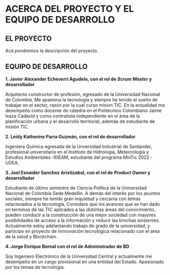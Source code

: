 # ACERCA DEL PROYECTO Y EL EQUIPO DE DESARROLLO

## EL PROYECTO

Acá pondremos la descripción del proyecto.


## EQUIPO DE DESARROLLO

**1. Javier Alexander Echeverri Agudelo, con el rol de *Scrum Master* y desarrollador**

Arquitecto constructor de profesión, egresado de la Universidad Nacional de Colombia. Me apasiona la tecnología 
y siempre he tenido el sueño de trabajar en el sector, razón por la cual curso mision TIC. En la actualidad me 
desempeño como docente de cátedra en el Politécnico Colombiano Jaime Isaza Cadavid y como contratista 
independiente en el área de la planificación urbana y el desarrollo territorial, además de estudiante de misión 
TIC.


**2. Leidy Katherine Parra Guzmán, con el rol de desarrollador**

Ingeniera Química egresada de la Unversidad Industrial de Santander, 
profesional universitario en el Instituto de Hidrología, Meteorología y Estudios Ambientales -IDEAM,
estudiante del programa MinTic 2022 - UDEA.

**3. Joel Esnaider Sanchez Aristizabal, con el rol de *Product Owner* y desarrollador**

Estudiante de último semestre de Ciencia Política de la Universidad Nacional de Colombia Sede Medellín. A demás del interés por
los asuntos sociales, siempre he tenido gran inquietud y cercanía con temas relacionados a la tecnología. Considero que los avances
que se han dado en terminos de las TIC aplicados a las distintas áreas del conocimiento, pueden conducir a la construcción de una 
mejor sociedad con mayores posibilidades de acceso a la información y reducir las brechas existentes. Actualmente estoy adelantando 
trabajo de grado de la universidad, y participo en proyecto de innnovación tecnológica relacionado con el área de la salud y 
Blockchain.

**4. Jorge Enrique Bernal con el rol de Administrador de BD**

Soy Ingeniero Electrónico de la Universidad Central y actualmente
me desempeño en un cargo provisional en una entidad del Estado. Apasionado
por los temas de tecnología.
